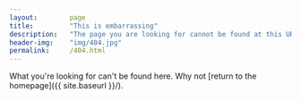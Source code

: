 ```yaml
---
layout:        page
title:         "This is embarrassing"
description:   "The page you are looking for cannot be found at this URL"
header-img:    "img/404.jpg"
permalink:     /404.html
---
```


What you're looking for can't be found here. Why not [return to the homepage]({{ site.baseurl }}/).
